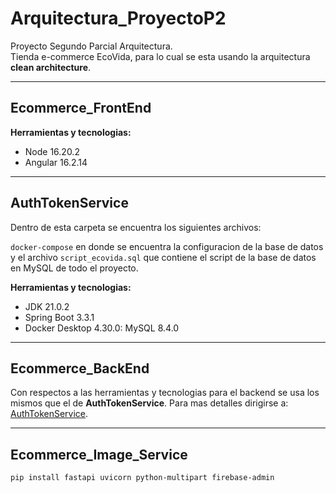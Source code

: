 # Arquitectura_ProyectoP2
Proyecto Segundo Parcial Arquitectura.  
Tienda e-commerce EcoVida, para lo cual se esta usando la arquitectura **clean architecture**.

***
## Ecommerce_FrontEnd
**Herramientas y tecnologias:**
- Node 16.20.2
- Angular 16.2.14

***
## AuthTokenService
Dentro de esta carpeta se encuentra los siguientes archivos:

`docker-compose` en donde se encuentra la configuracion de la base de datos y el archivo `script_ecovida.sql` que contiene el script de la base de datos en MySQL de todo el proyecto.

**Herramientas y tecnologias:**
- JDK 21.0.2 
- Spring Boot 3.3.1
- Docker Desktop 4.30.0: MySQL 8.4.0

***
## Ecommerce_BackEnd
Con respectos a las herramientas y tecnologias para el backend se usa los mismos que el de **AuthTokenService**. Para mas detalles dirigirse a: [AuthTokenService](#authtokenservice).

***
## Ecommerce_Image_Service
`pip install fastapi uvicorn python-multipart firebase-admin`



